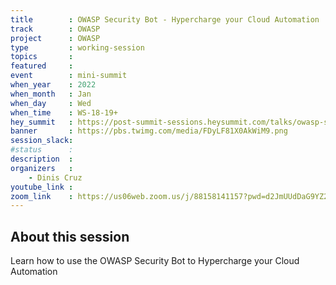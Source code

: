 ```yaml
---
title        : OWASP Security Bot - Hypercharge your Cloud Automation
track        : OWASP
project      : OWASP
type         : working-session
topics       :
featured     :
event        : mini-summit
when_year    : 2022
when_month   : Jan
when_day     : Wed
when_time    : WS-18-19+
hey_summit   : https://post-summit-sessions.heysummit.com/talks/owasp-security-bot-hypercharge-your-cloud-automation/
banner       : https://pbs.twimg.com/media/FDyLF81X0AkWiM9.png
session_slack:
#status      : 
description  :
organizers   :
    - Dinis Cruz        
youtube_link : 
zoom_link    : https://us06web.zoom.us/j/88158141157?pwd=d2JmUUdDaG9YZ21EQlk2RGZpNmVNQT09
---
```


## About this session
Learn how to use the OWASP Security Bot to Hypercharge your Cloud Automation
